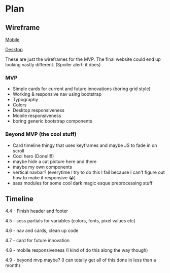 # Plan

## Wireframe

[Mobile](https://wireframe.cc/vnKmNr)

[Desktop](https://wireframe.cc/PPbfG5)

These are just the wireframes for the MVP. The final website could end up looking vastly different. (Spoiler alert: it does)

### MVP

- Simple cards for current and future innovations (boring grid style)
- Working & responsive nav using bootstrap
- Typography
- Colors
- Desktop responsiveness
- Mobile responsiveness
- boring generic bootstrap components


### Beyond MVP (the cool stuff)

- Card timeline thingy that uses keyframes and maybe JS to fade in on scroll
- Cool hero (Done!!!!)
- maybe hide a cat picture here and there
- maybe my own components
- vertical navbar? (everytime I try to do this I fail because I can't figure out how to make it responsive :sob:)
- sass modules for some cool dark magic esque preprocessing stuff

## Timeline

4.4 - Finish header and footer

4.5 - scss partials for variables (colors, fonts, pixel values etc)

4.6 - nav and cards, clean up code

4.7 - card for future innovation

4.8 - mobile responsiveness (I kind of do this along the way though)

4.9 - beyond mvp maybe? (I can totally get all of this done in less than a month)
